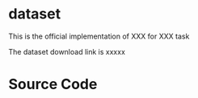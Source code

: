 # dataset

This is the official implementation of XXX for XXX task


The dataset download link is xxxxx


# Source Code

